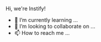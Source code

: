 Hi, we're Instify!

- 🌱 I’m currently learning ...
- 💞️ I’m looking to collaborate on ...
- 📫 How to reach me ...

<!---
Instify/Instify is a ✨ special ✨ repository because its `README.md` (this file) appears on your GitHub profile.
You can click the Preview link to take a look at your changes.
--->
